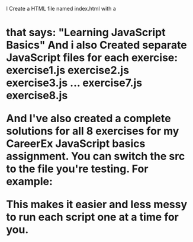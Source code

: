 I Create a HTML file named index.html with a <h1> that says:
"Learning JavaScript Basics"
And i also Created separate JavaScript files for each exercise:
exercise1.js
exercise2.js
exercise3.js
...
exercise7.js
exercise8.js

And I've also created a complete solutions for all 8 exercises for my CareerEx JavaScript basics assignment.
You can switch the src to the file you're testing.
For example:

<script src="exercise2.js"></script>

This makes it easier and less messy to run each script one at a time for you.
